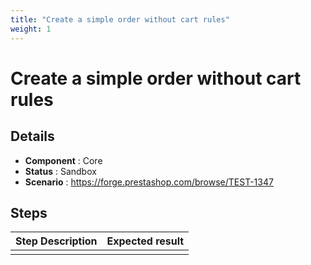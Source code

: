 ```yaml
---
title: "Create a simple order without cart rules"
weight: 1
---
```


# Create a simple order without cart rules
## Details
* **Component** : Core
* **Status** : Sandbox
* **Scenario** : https://forge.prestashop.com/browse/TEST-1347

## Steps
| Step Description | Expected result |
| ----- | ----- |
|  |  |